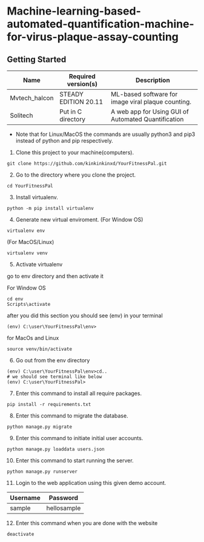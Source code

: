 # Machine-learning-based-automated-quantification-machine-for-virus-plaque-assay-counting

## Getting Started
| Name | Required version(s) | Description |
|------|---------------------| ------------|
| Mvtech_halcon| STEADY EDITION 20.11 | ML-based software for image viral plaque counting.|
| Solitech | Put in C directory | A web app for Using GUI of Automated Quantification|

* Note that for Linux/MacOS the commands are usually python3 and pip3 instead of python and pip respectively.

1. Clone this project to your machine(computers).
``` 
git clone https://github.com/kinkinkinxd/YourFitnessPal.git
```
2. Go to the directory where you clone the project.
```
cd YourFitnessPal
```
3. Install virtualenv.
```
python -m pip install virtualenv
```
4. Generate new virtual enviroment. (For Window OS)
```
virtualenv env
```
(For MacOS/Linux)
```
virtualenv venv
```
5. Activate virtualenv

go to env directory and then activate it

For Window OS
```
cd env
Scripts\activate
```
after you did this section you should see (env) in your terminal
```
(env) C:\user\YourFitnessPal\env>
```
for MacOs and Linux
```
source venv/bin/activate
```
6. Go out from the env directory
```
(env) C:\user\YourFitnessPal\env>cd..	
# we should see terminal like below
(env) C:\user\YourFitnessPal>
```
7. Enter this command to install all require packages.
``` 
pip install -r requirements.txt 
```
8. Enter this command to migrate the database.
``` 
python manage.py migrate 
```
9. Enter this command to initiate initial user accounts.
``` 
python manage.py loaddata users.json
```
10. Enter this command to start running the server.
``` 
python manage.py runserver 
```
11. Login to the web application using this given demo account.

|Username | Password |
|-------------|:----------:|
|  sample | hellosample |
12. Enter this command when you are done with the website

```
deactivate 
```